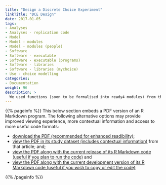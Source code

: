 ```yaml
---
title: "Design a Discrete Choice Experiment"
linkTitle: "DCE Design"
date: 2017-01-05
tags:
- Analyses
- Analyses - replication code
- Model
- Model - modules
- Model - modules (people)
- Software
- Software - executable
- Software - executable (programs)
- Software - libraries
- Software - libraries (mychoice)
- Use - choice modelling
categories:
- Documentation
weight: 96
description: >
  We used functions (soon to be formalised into ready4 modules) from the mychoice R package to design to a discrete choice experiment.
---
```


{{% pageinfo %}}
This below section embeds a PDF version of an R Markdown program. The following alternative options may provide improved viewing experience, more contextual information and access to more useful code formats:

* [download the PDF (recommended for enhanced readibility)](https://raw.githubusercontent.com/ready4-dev/dce_sa_design/main/PDFs/CSDP.pdf);
* [view the PDF in its study dataset (includes contextual information)](https://doi.org/10.7910/DVN/VGPIPS) from that article; and;
* [view the PDF along with the current release of its R Markdown code (useful if you plan to run the code)](https://doi.org/10.5281/zenodo.6626256) and
* [view the PDF along with the current development version of its R Markdown code (useful if you wish to copy or edit the code)](https://github.com/ready4-dev/dce_sa_design/) 

{{% /pageinfo %}}

<div id="adobe-dc-view" style="width: 800px;"></div>
<script src="https://documentservices.adobe.com/view-sdk/viewer.js"></script>
<script type="text/javascript">
	document.addEventListener("adobe_dc_view_sdk.ready", function(){ 
		var adobeDCView = new AdobeDC.View({clientId: "d7d86c443e2b45c1b43c7db36ad50bf3", divId: "adobe-dc-view"});
		adobeDCView.previewFile({
			content:{location: {url: "https://raw.githubusercontent.com/ready4-dev/dce_sa_design/main/PDFs/CSDP.pdf"}},
			metaData:{fileName: "Bodea Brochure.pdf"}
		}, {embedMode: "IN_LINE"});
	});
</script>
